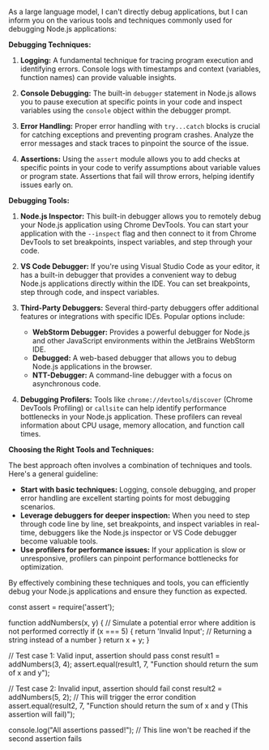 As a large language model, I can't directly debug applications, but I can inform you on the various tools and techniques commonly used for debugging Node.js applications:

**Debugging Techniques:**

1. **Logging:**  A fundamental technique for tracing program execution and identifying errors. Console logs with timestamps and context (variables, function names) can provide valuable insights.

2. **Console Debugging:** The built-in `debugger` statement in Node.js allows you to pause execution at specific points in your code and inspect variables using the `console` object within the debugger prompt.

3. **Error Handling:**  Proper error handling with `try...catch` blocks is crucial for catching exceptions and preventing program crashes. Analyze the error messages and stack traces to pinpoint the source of the issue.

4. **Assertions:**  Using the `assert` module allows you to add checks at specific points in your code to verify assumptions about variable values or program state. Assertions that fail will throw errors, helping identify issues early on.

**Debugging Tools:**

1. **Node.js Inspector:** This built-in debugger allows you to remotely debug your Node.js application using Chrome DevTools. You can start your application with the `--inspect` flag and then connect to it from Chrome DevTools to set breakpoints, inspect variables, and step through your code.

2. **VS Code Debugger:**  If you're using Visual Studio Code as your editor, it has a built-in debugger that provides a convenient way to debug Node.js applications directly within the IDE. You can set breakpoints, step through code, and inspect variables.

3. **Third-Party Debuggers:**  Several third-party debuggers offer additional features or integrations with specific IDEs. Popular options include:
    * **WebStorm Debugger:**  Provides a powerful debugger for Node.js and other JavaScript environments within the JetBrains WebStorm IDE.
    * **Debugged:**  A web-based debugger that allows you to debug Node.js applications in the browser.
    * **NTT-Debugger:**  A command-line debugger with a focus on asynchronous code.

4. **Debugging Profilers:**  Tools like `chrome://devtools/discover` (Chrome DevTools Profiling) or `callsite` can help identify performance bottlenecks in your Node.js application. These profilers can reveal information about CPU usage, memory allocation, and function call times. 

**Choosing the Right Tools and Techniques:**

The best approach often involves a combination of techniques and tools. Here's a general guideline:

* **Start with basic techniques:** Logging, console debugging, and proper error handling are excellent starting points for most debugging scenarios.
* **Leverage debuggers for deeper inspection:** When you need to step through code line by line, set breakpoints, and inspect variables in real-time, debuggers like the Node.js inspector or VS Code debugger become valuable tools.
* **Use profilers for performance issues:** If your application is slow or unresponsive, profilers can pinpoint performance bottlenecks for optimization.

By effectively combining these techniques and tools, you can efficiently debug your Node.js applications and ensure they function as expected.



const assert = require('assert');

function addNumbers(x, y) {
  // Simulate a potential error where addition is not performed correctly
  if (x === 5) {
    return 'Invalid Input';  // Returning a string instead of a number
  }
  return x + y;
}

// Test case 1: Valid input, assertion should pass
const result1 = addNumbers(3, 4);
assert.equal(result1, 7, "Function should return the sum of x and y");

// Test case 2: Invalid input, assertion should fail
const result2 = addNumbers(5, 2);  // This will trigger the error condition
assert.equal(result2, 7, "Function should return the sum of x and y (This assertion will fail)");

console.log("All assertions passed!");  // This line won't be reached if the second assertion fails
